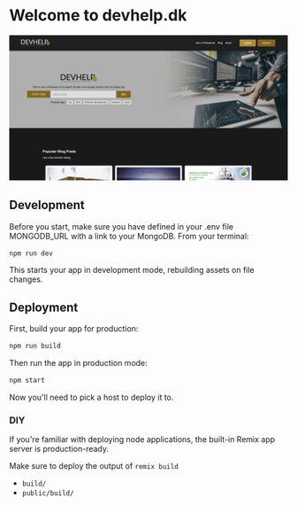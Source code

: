# Welcome to devhelp.dk
![devhelp.dk](/app/assets/landingPage-loggedout.png)
## Development

Before you start, make sure you have defined in your .env file MONGODB_URL with a link to your MongoDB.
From your terminal:

```sh
npm run dev
```

This starts your app in development mode, rebuilding assets on file changes.

## Deployment

First, build your app for production:

```sh
npm run build
```

Then run the app in production mode:

```sh
npm start
```

Now you'll need to pick a host to deploy it to.

### DIY

If you're familiar with deploying node applications, the built-in Remix app server is production-ready.

Make sure to deploy the output of `remix build`

- `build/`
- `public/build/`
